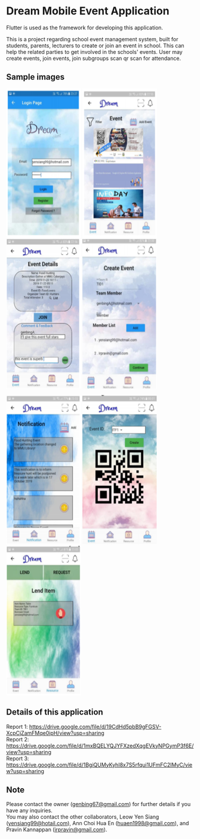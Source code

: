 # Dream Mobile Event Application

Flutter is used as the framework for developing this application.

This is a project regarding school event management system, built for students, parents, lecturers to create or join an event in school. This can help the related parties to get involved in the schools' events. User may create events, join events, join subgroups scan qr scan for attendance. 

## Sample images

<p float="left">
  <img src="images/login.PNG" width="200" height="400" />
  <img src="images/main_page.PNG" width="200" height="400" />
  <img src="images/event_details.PNG" width="200" height="400" />
  <img src="images/event_creation.PNG" width="200" height="400"/>
</p>
<p float="left">
  <img src="images/notification.PNG" width="200" height="400" />
  <img src="images/qr_scan.PNG" width="200" height="400" />
  <img src="images/resources.PNG" width="200" height="400" />
</p>

## Details of this application
Report 1: https://drive.google.com/file/d/19CdHd5pbB9gFGSV-XcpCjZamFMqe0ipH/view?usp=sharing </br>
Report 2: https://drive.google.com/file/d/1mxBQELYQJYFXzedXqgEVkyNPGymP3f6E/view?usp=sharing </br>
Report 3: https://drive.google.com/file/d/1BgiQUMyKyhI8x7S5rfqui1UFmFC2IMyC/view?usp=sharing </br>

## Note 
Please contact the owner (genbing67@gmail.com) for further details if you have any inquiries. </br>
You may also contact the other collaborators, Leow Yen Siang (yensiang99@hotail.com), Ann Choi Hua En (huaen1998@gmail.com), and Pravin Kannappan (irpravin@gmail.com).
